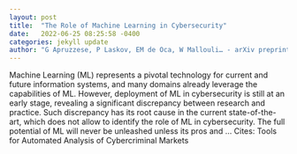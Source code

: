 ```yaml
---
layout: post
title:  "The Role of Machine Learning in Cybersecurity"
date:   2022-06-25 08:25:58 -0400
categories: jekyll update
author: "G Apruzzese, P Laskov, EM de Oca, W Mallouli… - arXiv preprint arXiv …, 2022"
---
```

Machine Learning (ML) represents a pivotal technology for current and future information systems, and many domains already leverage the capabilities of ML. However, deployment of ML in cybersecurity is still at an early stage, revealing a significant discrepancy between research and practice. Such discrepancy has its root cause in the current state-of-the-art, which does not allow to identify the role of ML in cybersecurity. The full potential of ML will never be unleashed unless its pros and …
Cites: ‪Tools for Automated Analysis of Cybercriminal Markets‬  